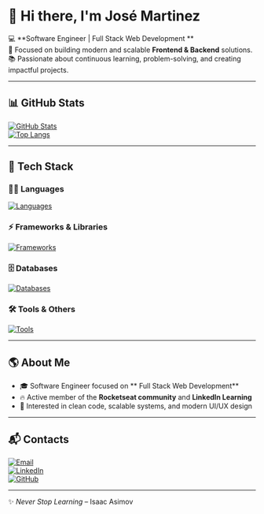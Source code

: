 # 👋 Hi there, I'm José Martinez  

💻 **Software Engineer | Full Stack Web Development **  
🚀 Focused on building modern and scalable **Frontend & Backend** solutions.  
📚 Passionate about continuous learning, problem-solving, and creating impactful projects.  

---

## 📊 GitHub Stats  

[![GitHub Stats](https://github-readme-stats.vercel.app/api?username=Jose2636280&show_icons=true&theme=radical)](https://github.com/Jose2636280)  
[![Top Langs](https://github-readme-stats.vercel.app/api/top-langs/?username=Jose2636280&layout=compact&theme=radical)](https://github.com/Jose2636280)

---

## 🚀 Tech Stack  

### 👨‍💻 Languages  
[![Languages](https://skillicons.dev/icons?i=js,ts,html,css)](https://skillicons.dev)

### ⚡ Frameworks & Libraries  
[![Frameworks](https://skillicons.dev/icons?i=react,next,styledcomponents,tailwind,shadcn)](https://skillicons.dev)

### 🗄️ Databases  
[![Databases](https://skillicons.dev/icons?i=mysql,postgres)](https://skillicons.dev)

### 🛠️ Tools & Others  
[![Tools](https://skillicons.dev/icons?i=nodejs,prisma,docker,git,github,figma,vscode)](https://skillicons.dev)

---

## 🌎 About Me  

- 🎓 Software Engineer focused on ** Full Stack Web Development**  
- 🔥 Active member of the **Rocketseat community** and **LinkedIn Learning**  
- 🎯 Interested in clean code, scalable systems, and modern UI/UX design  

---

## 📬 Contacts  

[![Email](https://img.shields.io/badge/Email-juniorjose1925%40gmail.com-red?style=for-the-badge&logo=gmail)](mailto:juniorjose1925@gmail.com)  
[![LinkedIn](https://img.shields.io/badge/LinkedIn-Jose%20Martinez-blue?style=for-the-badge&logo=linkedin)](https://www.linkedin.com/in/jose-martinez-352032222/)  
[![GitHub](https://img.shields.io/badge/GitHub-jose2636280-black?style=for-the-badge&logo=github)](https://github.com/jose2636280)  

---
✨ *Never Stop Learning* – Isaac Asimov
